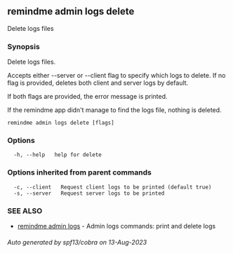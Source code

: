 ## remindme admin logs delete

Delete logs files

### Synopsis

Delete logs files.

Accepts either --server or --client flag to specify which logs to delete.
If no flag is provided, deletes both client and server logs by default.

If both flags are provided, the error message is printed.

If the remindme app didn't manage to find the logs file, nothing is deleted.

```
remindme admin logs delete [flags]
```

### Options

```
  -h, --help   help for delete
```

### Options inherited from parent commands

```
  -c, --client   Request client logs to be printed (default true)
  -s, --server   Request server logs to be printed
```

### SEE ALSO

* [remindme admin logs](remindme_admin_logs.md)	 - Admin logs commands: print and delete logs

###### Auto generated by spf13/cobra on 13-Aug-2023

